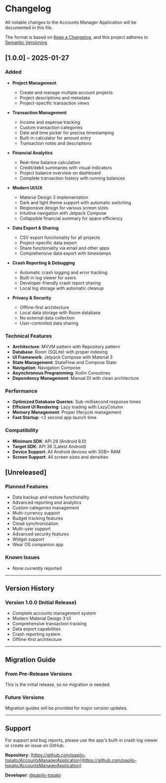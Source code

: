 # Changelog

All notable changes to the Accounts Manager Application will be documented in this file.

The format is based on [Keep a Changelog](https://keepachangelog.com/en/1.0.0/),
and this project adheres to [Semantic Versioning](https://semver.org/spec/v2.0.0.html).

## [1.0.0] - 2025-01-27

### Added
- **Project Management**
  - Create and manage multiple account projects
  - Project descriptions and metadata
  - Project-specific transaction views

- **Transaction Management**
  - Income and expense tracking
  - Custom transaction categories
  - Date and time picker for precise timestamping
  - Built-in calculator for amount entry
  - Transaction notes and descriptions

- **Financial Analytics**
  - Real-time balance calculation
  - Credit/debit summaries with visual indicators
  - Project balance overview on dashboard
  - Complete transaction history with running balances

- **Modern UI/UX**
  - Material Design 3 implementation
  - Dark and light theme support with automatic switching
  - Responsive design for various screen sizes
  - Intuitive navigation with Jetpack Compose
  - Collapsible financial summary for space efficiency

- **Data Export & Sharing**
  - CSV export functionality for all projects
  - Project-specific data export
  - Share functionality via email and other apps
  - Comprehensive data export with timestamps

- **Crash Reporting & Debugging**
  - Automatic crash logging and error tracking
  - Built-in log viewer for users
  - Developer-friendly crash report sharing
  - Local log storage with automatic cleanup

- **Privacy & Security**
  - Offline-first architecture
  - Local data storage with Room database
  - No external data collection
  - User-controlled data sharing

### Technical Features
- **Architecture**: MVVM pattern with Repository pattern
- **Database**: Room (SQLite) with proper indexing
- **UI Framework**: Jetpack Compose with Material 3
- **State Management**: StateFlow and Compose State
- **Navigation**: Navigation Compose
- **Asynchronous Programming**: Kotlin Coroutines
- **Dependency Management**: Manual DI with clean architecture

### Performance
- **Optimized Database Queries**: Sub-millisecond response times
- **Efficient UI Rendering**: Lazy loading with LazyColumn
- **Memory Management**: Proper lifecycle management
- **Fast Startup**: <2 second app launch time

### Compatibility
- **Minimum SDK**: API 26 (Android 8.0)
- **Target SDK**: API 36 (Latest Android)
- **Device Support**: All Android devices with 3GB+ RAM
- **Screen Support**: All screen sizes and densities

## [Unreleased]

### Planned Features
- Data backup and restore functionality
- Advanced reporting and analytics
- Custom categories management
- Multi-currency support
- Budget tracking features
- Cloud synchronization
- Multi-user support
- Advanced security features
- Widget support
- Wear OS companion app

### Known Issues
- None currently reported

---

## Version History

### Version 1.0.0 (Initial Release)
- Complete accounts management system
- Modern Material Design 3 UI
- Comprehensive transaction tracking
- Data export capabilities
- Crash reporting system
- Offline-first architecture

---

## Migration Guide

### From Pre-Release Versions
This is the initial release, so no migration is needed.

### Future Versions
Migration guides will be provided for major version updates.

---

## Support

For support and bug reports, please use the app's built-in crash log viewer or create an issue on GitHub.

**Repository**: [https://github.com/papilo-topato/AccountsManagerApplication](https://github.com/papilo-topato/AccountsManagerApplication)

**Developer**: [@papilo-topato](https://github.com/papilo-topato)
